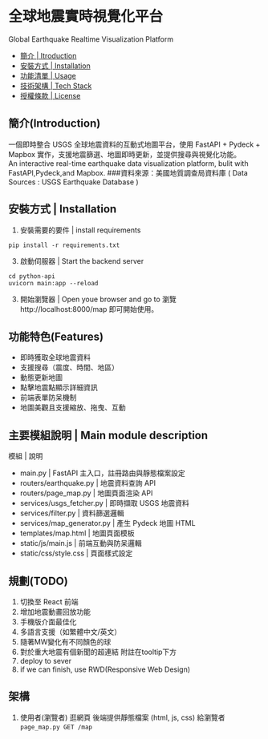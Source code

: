 # 全球地震實時視覺化平台  
Global Earthquake Realtime Visualization Platform

- [簡介 | Itroduction](#專案簡介--introduction)
- [安裝方式 | Installation](#安裝方式--installation)
- [功能清單 | Usage](#功能清單--usage)
- [技術架構 | Tech Stack](#技術架構--techstack)
- [授權條款 | License](#授權條款--license)
  
## 簡介(Introduction)
一個即時整合 USGS 全球地震資料的互動式地圖平台，使用 FastAPI + Pydeck + Mapbox 實作，支援地震篩選、地圖即時更新，並提供搜尋與視覺化功能。  
An interactive real-time earthquake data visualization platform, bulit with FastAPI,Pydeck,and Mapbox.
###資料來源：美國地質調查局資料庫 ( Data Sources : USGS Earthquake Database )

## 安裝方式 | Installation
1. 安裝需要的要件 | install requirements
```
pip install -r requirements.txt
```
3. 啟動伺服器 | Start the backend server
```
cd python-api
uvicorn main:app --reload
```
3. 開始瀏覽器 | Open youe browser and go to
瀏覽 http://localhost:8000/map 即可開始使用。

## 功能特色(Features)
- 即時獲取全球地震資料
- 支援搜尋（震度、時間、地區）
- 動態更新地圖
- 點擊地震點顯示詳細資訊
- 前端表單防呆機制
- 地圖美觀且支援縮放、拖曳、互動

## 主要模組說明 | Main module description
模組 | 說明
- main.py | FastAPI 主入口，註冊路由與靜態檔案設定
- routers/earthquake.py | 地震資料查詢 API
- routers/page_map.py | 地圖頁面渲染 API
- services/usgs_fetcher.py | 即時擷取 USGS 地震資料
- services/filter.py | 資料篩選邏輯
- services/map_generator.py | 產生 Pydeck 地圖 HTML
- templates/map.html | 地圖頁面模板
- static/js/main.js | 前端互動與防呆邏輯
- static/css/style.css | 頁面樣式設定

## 規劃(TODO)
1. 切換至 React 前端
2. 增加地震動畫回放功能
3. 手機版介面最佳化
4. 多語言支援（如繁體中文/英文）
5. 隨著MW變化有不同顏色的球
6. 對於重大地震有個新聞的超連結 附註在tooltip下方
7. deploy to sever
8. if we can finish, use RWD(Responsive Web Design)


## 架構

1. 使用者(瀏覽者) 逛網頁
    後端提供靜態檔案 (html, js, css) 給瀏覽者
    `page_map.py GET /map`
